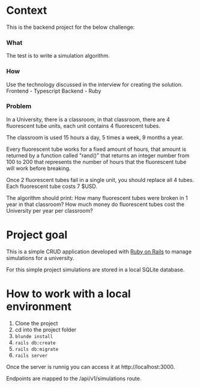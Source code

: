 # Context

This is the backend project for the below challenge:

### What
The test is to write a simulation algorithm.

### How
Use the technology discussed in the interview for creating the solution.
Frontend - Typescript
Backend - Ruby

### Problem
In a University, there is a classroom, in that classroom, there are 4 fluorescent tube units, each unit contains 4 fluorescent tubes.

The classroom is used 15 hours a day, 5 times a week, 9 months a year.

Every fluorescent tube works for a fixed amount of hours, that amount is returned by a function called "rand()" that returns an integer number from 100 to 200 that represents the number of hours that the fluorescent tube will work before breaking.

Once 2 fluorescent tubes fail in a single unit, you should replace all 4 tubes. Each fluorescent tube costs 7 $USD.

The algorithm should print:
How many fluorescent tubes were broken in 1 year in that classroom?
How much money do fluorescent tubes cost the University per year per classroom?

# Project goal

This is a simple CRUD application developed with [Ruby on Rails](https://rubyonrails.org/) to manage simulations for a university.

For this simple project simulations are stored in a local SQLite database.

# How to work with a local environment

1. Clone the project
2. cd into the project folder
3. `blunde install`
4. `rails db:create`
5. `rails db:migrate`
6. `rails server`

Once the server is runnig you can access it at http://localhost:3000.

Endpoints are mapped to the /api/v1/simulations route.